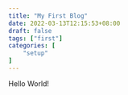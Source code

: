 ```yaml
---
title: "My First Blog"
date: 2022-03-13T12:15:53+08:00
draft: false
tags: ["first"]
categories: [
    "setup"
]
---
```


Hello World!